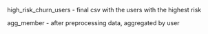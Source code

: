 high_risk_churn_users - final csv with the users with the highest risk

agg_member - after preprocessing data, aggregated by user
